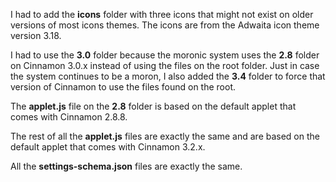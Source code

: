 I had to add the **icons** folder with three icons that might not exist on older versions of most icons themes. The icons are from the Adwaita icon theme version 3.18.

I had to use the **3.0** folder because the moronic system uses the **2.8** folder on Cinnamon 3.0.x instead of using the files on the root folder. Just in case the system continues to be a moron, I also added the **3.4** folder to force that version of Cinnamon to use the files found on the root.

The **applet.js** file on the **2.8** folder is based on the default applet that comes with Cinnamon 2.8.8.

The rest of all the **applet.js** files are exactly the same and are based on the default applet that comes with Cinnamon 3.2.x.

All the **settings-schema.json** files are exactly the same.
